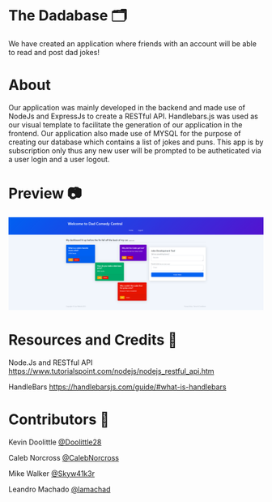 # The Dadabase 🗂️
We have created an application where friends with an account will be able to read and post dad jokes!

# About
Our application was mainly developed in the backend and made use of NodeJs and ExpressJs to create a RESTful API. Handlebars.js was used as our visual template to facilitate the generation of our application in the frontend. Our application also made use of MYSQL for the purpose of creating our database which contains a list of jokes and puns. This app is by subscription only thus any new user will be prompted to be autheticated via a user login and a user logout.

# Preview 📷
![](images/image.png)

# Resources and Credits 📣
Node.Js and RESTful API https://www.tutorialspoint.com/nodejs/nodejs_restful_api.htm

HandleBars https://handlebarsjs.com/guide/#what-is-handlebars


# Contributors 🤝
Kevin Doolittle <a href= "https://github.com/Doolittle28">@Doolittle28</a> 

Caleb Norcross <a href= "https://github.com/CalebNorcross">@CalebNorcross</a> 

Mike Walker <a href= "https://github.com/Skyw41k3r">@Skyw41k3r</a> 

Leandro Machado <a href= "https://github.com/lamachad">@lamachad</a>

